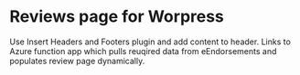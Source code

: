 # Reviews page for Worpress

Use Insert Headers and Footers plugin and add content to header. Links to Azure function app which pulls reuqired data from eEndorsements and populates review page dynamically.
